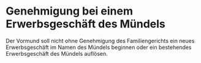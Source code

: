 # Genehmigung bei einem Erwerbsgeschäft des Mündels

Der Vormund soll nicht ohne Genehmigung des Familiengerichts ein neues Erwerbsgeschäft im Namen des Mündels beginnen oder ein bestehendes Erwerbsgeschäft des Mündels auflösen.